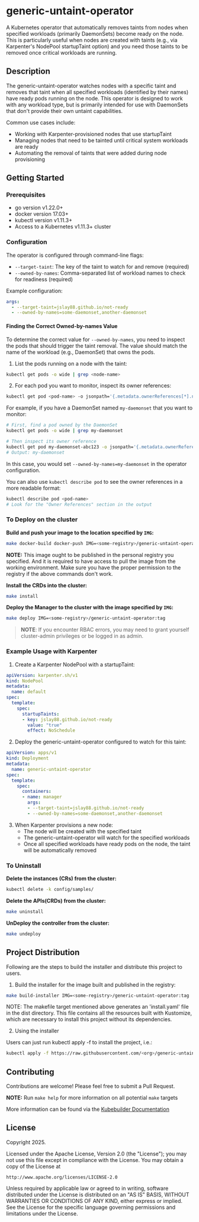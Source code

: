 # generic-untaint-operator

A Kubernetes operator that automatically removes taints from nodes when specified workloads (primarily DaemonSets) become ready on the node. This is particularly useful when nodes are created with taints (e.g., via Karpenter's NodePool startupTaint option) and you need those taints to be removed once critical workloads are running.

## Description

The generic-untaint-operator watches nodes with a specific taint and removes that taint when all specified workloads (identified by their names) have ready pods running on the node. This operator is designed to work with any workload type, but is primarily intended for use with DaemonSets that don't provide their own untaint capabilities.

Common use cases include:
- Working with Karpenter-provisioned nodes that use startupTaint
- Managing nodes that need to be tainted until critical system workloads are ready
- Automating the removal of taints that were added during node provisioning

## Getting Started

### Prerequisites
- go version v1.22.0+
- docker version 17.03+
- kubectl version v1.11.3+
- Access to a Kubernetes v1.11.3+ cluster

### Configuration

The operator is configured through command-line flags:

- `--target-taint`: The key of the taint to watch for and remove (required)
- `--owned-by-names`: Comma-separated list of workload names to check for readiness (required)

Example configuration:
```yaml
args:
  - --target-taint=jslay88.github.io/not-ready
  - --owned-by-names=some-daemonset,another-daemonset
```

#### Finding the Correct Owned-by-names Value

To determine the correct value for `--owned-by-names`, you need to inspect the pods that should trigger the taint removal. The value should match the name of the workload (e.g., DaemonSet) that owns the pods.

1. List the pods running on a node with the taint:
```sh
kubectl get pods -o wide | grep <node-name>
```

2. For each pod you want to monitor, inspect its owner references:
```sh
kubectl get pod <pod-name> -o jsonpath='{.metadata.ownerReferences[*].name}'
```

For example, if you have a DaemonSet named `my-daemonset` that you want to monitor:
```sh
# First, find a pod owned by the DaemonSet
kubectl get pods -o wide | grep my-daemonset

# Then inspect its owner reference
kubectl get pod my-daemonset-abc123 -o jsonpath='{.metadata.ownerReferences[*].name}'
# Output: my-daemonset
```

In this case, you would set `--owned-by-names=my-daemonset` in the operator configuration.

You can also use `kubectl describe pod` to see the owner references in a more readable format:
```sh
kubectl describe pod <pod-name>
# Look for the "Owner References" section in the output
```

### To Deploy on the cluster
**Build and push your image to the location specified by `IMG`:**

```sh
make docker-build docker-push IMG=<some-registry>/generic-untaint-operator:tag
```

**NOTE:** This image ought to be published in the personal registry you specified.
And it is required to have access to pull the image from the working environment.
Make sure you have the proper permission to the registry if the above commands don't work.

**Install the CRDs into the cluster:**

```sh
make install
```

**Deploy the Manager to the cluster with the image specified by `IMG`:**

```sh
make deploy IMG=<some-registry>/generic-untaint-operator:tag
```

> **NOTE**: If you encounter RBAC errors, you may need to grant yourself cluster-admin
privileges or be logged in as admin.

### Example Usage with Karpenter

1. Create a Karpenter NodePool with a startupTaint:
```yaml
apiVersion: karpenter.sh/v1
kind: NodePool
metadata:
  name: default
spec:
  template:
    spec:
      startupTaints:
      - key: jslay88.github.io/not-ready
        value: "true"
        effect: NoSchedule
```

2. Deploy the generic-untaint-operator configured to watch for this taint:
```yaml
apiVersion: apps/v1
kind: Deployment
metadata:
  name: generic-untaint-operator
spec:
  template:
    spec:
      containers:
      - name: manager
        args:
        - --target-taint=jslay88.github.io/not-ready
        - --owned-by-names=some-daemonset,another-daemonset
```

3. When Karpenter provisions a new node:
   - The node will be created with the specified taint
   - The generic-untaint-operator will watch for the specified workloads
   - Once all specified workloads have ready pods on the node, the taint will be automatically removed

### To Uninstall
**Delete the instances (CRs) from the cluster:**

```sh
kubectl delete -k config/samples/
```

**Delete the APIs(CRDs) from the cluster:**

```sh
make uninstall
```

**UnDeploy the controller from the cluster:**

```sh
make undeploy
```

## Project Distribution

Following are the steps to build the installer and distribute this project to users.

1. Build the installer for the image built and published in the registry:

```sh
make build-installer IMG=<some-registry>/generic-untaint-operator:tag
```

NOTE: The makefile target mentioned above generates an 'install.yaml'
file in the dist directory. This file contains all the resources built
with Kustomize, which are necessary to install this project without
its dependencies.

2. Using the installer

Users can just run kubectl apply -f <URL for YAML BUNDLE> to install the project, i.e.:

```sh
kubectl apply -f https://raw.githubusercontent.com/<org>/generic-untaint-operator/<tag or branch>/dist/install.yaml
```

## Contributing

Contributions are welcome! Please feel free to submit a Pull Request.

**NOTE:** Run `make help` for more information on all potential `make` targets

More information can be found via the [Kubebuilder Documentation](https://book.kubebuilder.io/introduction.html)

## License

Copyright 2025.

Licensed under the Apache License, Version 2.0 (the "License");
you may not use this file except in compliance with the License.
You may obtain a copy of the License at

    http://www.apache.org/licenses/LICENSE-2.0

Unless required by applicable law or agreed to in writing, software
distributed under the License is distributed on an "AS IS" BASIS,
WITHOUT WARRANTIES OR CONDITIONS OF ANY KIND, either express or implied.
See the License for the specific language governing permissions and
limitations under the License.

